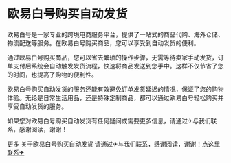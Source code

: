 # 欧易白号购买自动发货

欧易白号是一家专业的跨境电商服务平台，提供了一站式的商品代购、海外仓储、物流配送等服务。在欧易白号购买商品，您可以享受到自动发货的便利。

通过欧易白号购买商品，您可以省去繁琐的操作步骤，无需等待卖家手动发货，订单支付后系统会自动触发发货流程，快速将商品发送到您手中。这样不仅节省了您的时间，也提高了购物的便利性。

欧易白号购买自动发货的服务还能有效避免订单发货延迟的情况，保证了您的购物体验。无论是日常生活用品，还是特殊定制商品，都可以通过欧易白号轻松购买并享受自动发货的服务。

如果您对欧易白号购买自动发货有任何疑问或需要更多信息，请通过✈与我们联系，感谢阅读，谢谢！

更多 关于欧易白号购买自动发货 请通过✈与我们联系，感谢阅读，谢谢！[点这里联系✈](https://ss.k02.cc)